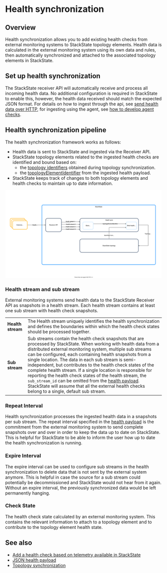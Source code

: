 # Health synchronization

## Overview

Health synchronization allows you to add existing health checks from external monitoring systems to StackState topology elements. Health data is calculated in the external monitoring system using its own data and rules, then automatically synchronized and attached to the associated topology elements in StackState.


## Set up health synchronization
The StackState receiver API will automatically receive and process all incoming health data. No additional configuration is required in StackState to enable this, however, the health data received should match the expected JSON format. For details on how to ingest through the api, see [send health data over HTTP](/configure/health/send-health-data.md), for ingesting using the agent, see [how to develop agent checks](/develop/developer-guides/agent_check/how_to_develop_agent_checks.md).

## Health synchronization pipeline

The health synchronization framework works as follows: 

* Health data is sent to StackState and ingested via the Receiver API.
* StackState topology elements related to the ingested health checks are identified and bound based on:
    - the [topology identifiers](../topology/sync.md#id-extraction) obtained during topology synchronization.
    - the [topologyElementIdentifier](send-health-data.md#json-property-health) from the ingested health payload.
* StackState keeps track of changes to both topology elements and health checks to maintain up to date information.

![Health synchronization pipeline](/.gitbook/assets/health-sync-pipeline.svg)

### Health stream and sub stream

External monitoring systems send health data to the StackState Receiver API as snapshots in a health stream. Each health stream contains at least one sub stream with health check snapshots.

| | |
|:---|:---|
| **Health stream** | The Health stream uniquely identifies the health synchronization and defines the boundaries within which the health check states should be processed together. |
| **Sub stream** |  Sub streams contain the health check snapshots that are processed by StackState. When working with health data from a distributed external monitoring system, multiple sub streams can be configured, each containing health snapshots from a single location. The data in each sub stream is semi-independent, but contributes to the health check states of the complete health stream. If a single location is responsible for reporting the health check states of the health stream, the `sub_stream_id` can be omitted from the [health payload](/configure/health/send-health-data.md#json-property-health). StackState will assume that all the external health checks belong to a single, default sub stream. |

### Repeat Interval

Health synchronization processes the ingested health data in a snapshots per sub stream. The repeat interval specified in the [health payload](/configure/health/send-health-data.md#json-property-health) is the commitment from the external monitoring system to send complete snapshots over and over in order to keep the data up to date on StackState. This is helpful for StackState to be able to inform the user how up to date the health synchronization is running.

### Expire Interval

The expire interval can be used to configure sub streams in the health synchronization to delete data that is not sent by the external system anymore. This is helpful in case the source for a sub stream could potentially be decommissioned and StackState would not hear from it again. Without an expire interval, the previously synchronized data would be left permanently hanging.

### Check State

The health check state calculated by an external monitoring system. This contains the relevant information to attach to a topology element and to contribute to the topology element health state.


## See also

* [Add a health check based on telemetry available in StackState](/use/health-state-and-event-notifications/add-a-health-check.md)
* [JSON health payload](/configure/health/send-health-data.md#json-property-health)
* [Topology synchronization](/configure/topology/topology_synchronization.md)

